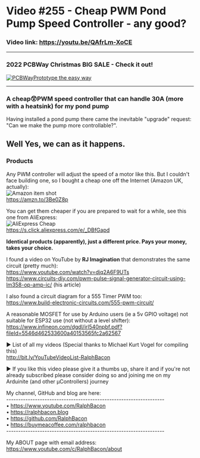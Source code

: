# Video #255 - Cheap PWM Pond Pump Speed Controller - any good?
### Video link: https://youtu.be/QAfrLm-XoCE  
---
### 2022 PCBWay Christmas BIG SALE - Check it out!  
[![PCBWayPrototype the easy way](https://user-images.githubusercontent.com/20911308/205929208-4336f865-ff51-4a40-88ff-97fdf2be8d26.gif "PCBWay - the one stop prototyping shop")](https://pcbway.com)  
***    
### A cheap😲PWM speed controller that can handle 30A (more with  a heatsink) for my pond pump  

Having installed a pond pump there came the inevitable "upgrade" request: "Can we make the pump more controllable?".

## Well Yes, we can as it happens. 

### Products  
Any PWM controller will adjust the speed of a motor like this. But I couldn't face building one, so I bought a cheap one off the Internet (Amazon UK, actually):  
![Amazon item shot](https://user-images.githubusercontent.com/20911308/205930670-7a3f0da9-3c21-4d1c-988a-99b5f1b1d47e.png)  
https://amzn.to/3Be0Z8p

You can get them cheaper if you are prepared to wait for a while, see this one from AliExpress:  
![AliExpress Cheap](https://user-images.githubusercontent.com/20911308/205930878-363b7a11-a4b6-4550-8b6c-4348bce7e942.png)  
https://s.click.aliexpress.com/e/_DBfGapd  

**Identical products (apparently), just a different price. Pays your money, takes your choice.**  

I found a video on YouTube by **RJ Imagination** that demonstrates the same circuit (pretty much):  
https://www.youtube.com/watch?v=djq2A6F9UTs  
https://www.circuits-diy.com/pwm-pulse-signal-generator-circuit-using-lm358-op-amp-ic/ (his article)  

I also found a circuit diagram for a 555 Timer PWM too:  
https://www.build-electronic-circuits.com/555-pwm-circuit/  

A reasonable MOSFET for use by Arduino users (ie a 5v GPIO voltage) not suitable for ESP32 use (not without a level shifter):  
https://www.infineon.com/dgdl/irl540npbf.pdf?fileId=5546d462533600a40153565fc2a62567

► List of all my videos
(Special thanks to Michael Kurt Vogel for compiling this)  
http://bit.ly/YouTubeVideoList-RalphBacon

► If you like this video please give it a thumbs up, share it and if you're not already subscribed please consider doing so and joining me on my Arduinite (and other μControllers) journey

My channel, GitHub and blog are here:  
\------------------------------------------------------------------  
• https://www.youtube.com/RalphBacon  
• https://ralphbacon.blog  
• https://github.com/RalphBacon  
• https://buymeacoffee.com/ralphbacon  
\------------------------------------------------------------------

My ABOUT page with email address: https://www.youtube.com/c/RalphBacon/about
